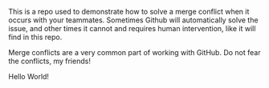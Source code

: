 This is a repo used to demonstrate how to solve a merge conflict when it occurs with your teammates. Sometimes Github will automatically solve the issue, and other times it cannot and requires human intervention, like it will find in this repo.

Merge conflicts are a very common part of working with GitHub. Do not fear the conflicts, my friends!

Hello World!